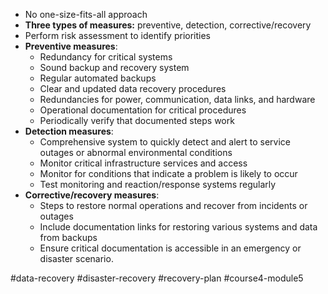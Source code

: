 -   No one-size-fits-all approach
-   **Three types of measures:** preventive, detection, corrective/recovery
-   Perform risk assessment to identify priorities
-   **Preventive measures**:
    -   Redundancy for critical systems
    -   Sound backup and recovery system
    -   Regular automated backups
    -   Clear and updated data recovery procedures
    -   Redundancies for power, communication, data links, and hardware
    -   Operational documentation for critical procedures
    -   Periodically verify that documented steps work
-   **Detection measures**:
    -   Comprehensive system to quickly detect and alert to service outages or abnormal environmental conditions
    -   Monitor critical infrastructure services and access
    -   Monitor for conditions that indicate a problem is likely to occur
    -   Test monitoring and reaction/response systems regularly
-   **Corrective/recovery measures**:
    -   Steps to restore normal operations and recover from incidents or outages
    -   Include documentation links for restoring various systems and data from backups
    -   Ensure critical documentation is accessible in an emergency or disaster scenario.

#data-recovery #disaster-recovery #recovery-plan #course4-module5 